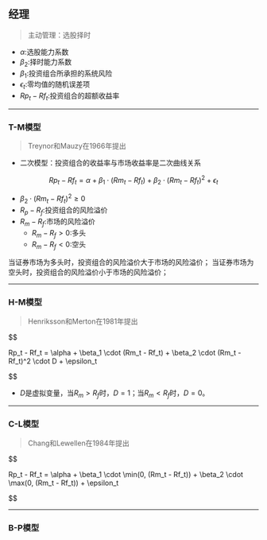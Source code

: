 ## 经理
> 主动管理：选股择时


- $\alpha$:选股能力系数
- $\beta_2$:择时能力系数
- $\beta_1$:投资组合所承担的系统风险
- $\epsilon_t$:零均值的随机误差项
- $Rp_t - Rf_t$:投资组合的超额收益率

---
### T-M模型
> Treynor和Mauzy在1966年提出


- 二次模型：投资组合的收益率与市场收益率是二次曲线关系

$$
Rp_t - Rf_t = \alpha +
    \beta_1 \cdot (Rm_t - Rf_t) +
    \beta_2 \cdot (Rm_t - Rf_t)^2 +
    \epsilon_t
$$

- $\beta_2 \cdot (Rm_t - Rf_t)^2 \geq 0$
- $R_p - R_f$:投资组合的风险溢价
- $R_m - R_f$:市场的风险溢价
    - $R_m - R_f > 0$:多头
    - $R_m - R_f < 0$:空头

当证券市场为多头时，投资组合的风险溢价大于市场的风险溢价；
当证券市场为空头时，投资组合的风险溢价小于市场的风险溢价；

---
### H-M模型
> Henriksson和Merton在1981年提出

$$

Rp_t - Rf_t = \alpha +
    \beta_1 \cdot (Rm_t - Rf_t) +
    \beta_2 \cdot (Rm_t - Rf_t)^2 \cdot D +
    \epsilon_t

$$

- $D$是虚拟变量，当$R_m > R_f$时，$D=1$；当$R_m < R_f$时，$D=0$。

---
### C-L模型
> Chang和Lewellen在1984年提出

$$

Rp_t - Rf_t = \alpha +
    \beta_1 \cdot \min(0, (Rm_t - Rf_t)) +
    \beta_2 \cdot \max(0, (Rm_t - Rf_t)) +
    \epsilon_t

$$


---
### B-P模型


